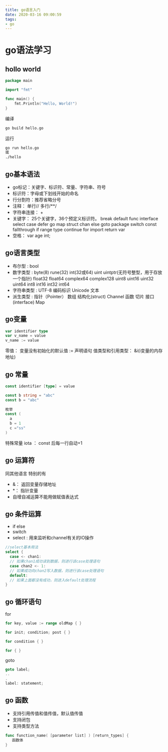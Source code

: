 ```yaml
---
title: go语言入门
date: 2020-03-16 09:00:59
tags:
- go
---
```


# go语法学习

## hollo world

```go
package main

import "fmt"

func main() {
    fmt.Println("Hello, World!")
}
```

编译
```bash
go build hello.go
```
运行
```bash
go run hello.go 
或
./hello
```

## go基本语法

- go标记：关键字、标识符、常量、字符串、符号 
- 标识符：字母或下划线开始的命名
- 行分割符：推荐省略分号
- 注释： 单行//  多行/**/
- 字符串连接： +
- 关键字： 25个关键字，36个预定义标识符。 break default func interface select case defer go map struct chan else goto package switch const fallthrough if range type continue for import return var
- 空格： var age int;

## go语言类型

- 布尔型 : bool 
- 数字类型 : byte(8) rune(32) int(32或64) uint uintptr(无符号整型，用于存放一个指针) float32 float64 complex64 complex128 uint8 uint16 uint32 uint64 int8 int16 int32 int64
- 字符串类型 : UTF-8 编码标识 Unicode 文本
- 派生类型 : 指针（Pointer） 数组 结构化(struct) Channel 函数 切片 接口(interface) Map

## go变量

```go
var identifier type
var v_name = value
v_name := value
```

零值： 变量没有初始化的默认值
:= 声明语句
值类型和引用类型：  &i(i变量的内存地址)

## go 常量

```go
const identifier [type] = value

const b string = "abc"
const b = "abc"
 
枚举
const (
  a
  b = 1
  c ="ss"
)
```
特殊常量 iota ： const 后每一行自动+1

## go 运算符

同其他语言
特别的有
- &： 返回变量存储地址
- *： 指针变量
- 自增自减运算不能用做赋值表达式

## go 条件运算
- if else
- switch
- select : 用来监听和channel有关的IO操作
```go
//select基本用法
select {
  case <- chan1:
  // 如果chan1成功读到数据，则进行该case处理语句
  case chan2 <- 1:
  // 如果成功向chan2写入数据，则进行该case处理语句
  default:
  // 如果上面都没有成功，则进入default处理流程
}
```

## go 循环语句

for
```go
for key, value := range oldMap { }

for init; condition; post { }

for condition { }

for { }

```

goto
```go
goto label;
..
.
label: statement;
```

## go 函数

- 支持引用传值和值传值，默认值传值
- 支持闭包
- 支持类型方法
```go
func function_name( [parameter list] ) [return_types] {
   函数体
} 
```

